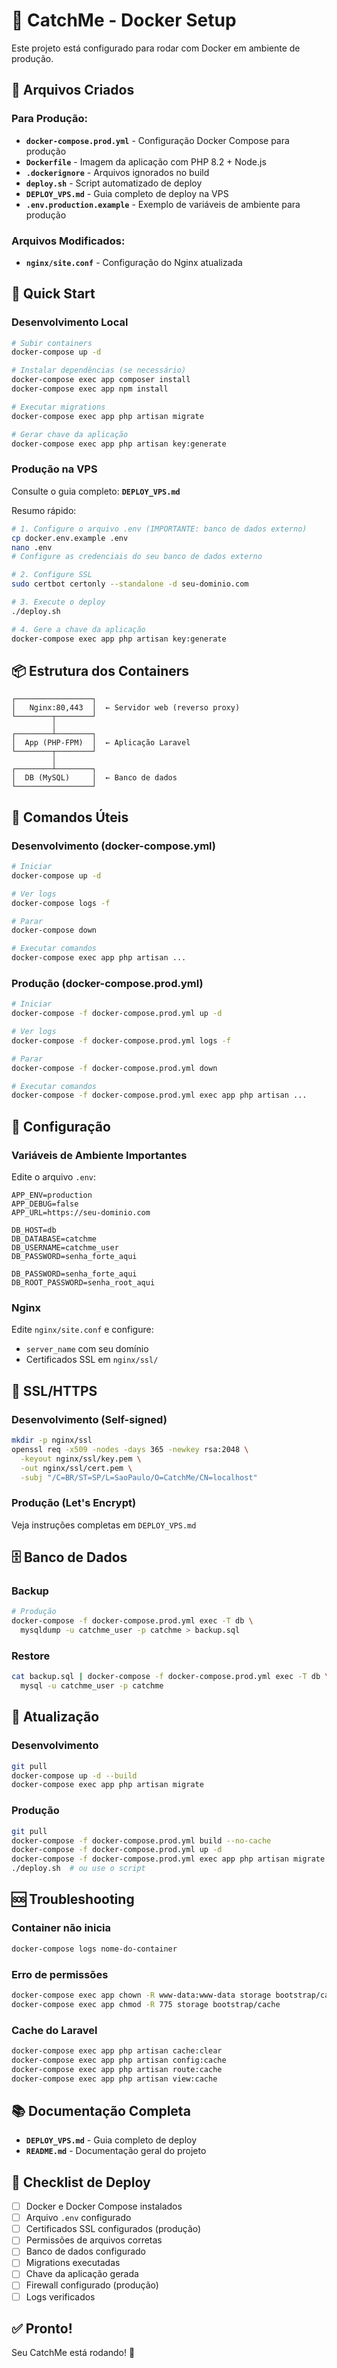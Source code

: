 # 🐳 CatchMe - Docker Setup

Este projeto está configurado para rodar com Docker em ambiente de produção.

## 📁 Arquivos Criados

### Para Produção:

- **`docker-compose.prod.yml`** - Configuração Docker Compose para produção
- **`Dockerfile`** - Imagem da aplicação com PHP 8.2 + Node.js
- **`.dockerignore`** - Arquivos ignorados no build
- **`deploy.sh`** - Script automatizado de deploy
- **`DEPLOY_VPS.md`** - Guia completo de deploy na VPS
- **`.env.production.example`** - Exemplo de variáveis de ambiente para produção

### Arquivos Modificados:

- **`nginx/site.conf`** - Configuração do Nginx atualizada

## 🚀 Quick Start

### Desenvolvimento Local

```bash
# Subir containers
docker-compose up -d

# Instalar dependências (se necessário)
docker-compose exec app composer install
docker-compose exec app npm install

# Executar migrations
docker-compose exec app php artisan migrate

# Gerar chave da aplicação
docker-compose exec app php artisan key:generate
```

### Produção na VPS

Consulte o guia completo: **`DEPLOY_VPS.md`**

Resumo rápido:

```bash
# 1. Configure o arquivo .env (IMPORTANTE: banco de dados externo)
cp docker.env.example .env
nano .env
# Configure as credenciais do seu banco de dados externo

# 2. Configure SSL
sudo certbot certonly --standalone -d seu-dominio.com

# 3. Execute o deploy
./deploy.sh

# 4. Gere a chave da aplicação
docker-compose exec app php artisan key:generate
```

## 📦 Estrutura dos Containers

```
┌─────────────────┐
│   Nginx:80,443  │  ← Servidor web (reverso proxy)
└────────┬────────┘
         │
┌────────┴────────┐
│  App (PHP-FPM)  │  ← Aplicação Laravel
└────────┬────────┘
         │
┌────────┴────────┐
│  DB (MySQL)     │  ← Banco de dados
└─────────────────┘
```

## 🔧 Comandos Úteis

### Desenvolvimento (docker-compose.yml)

```bash
# Iniciar
docker-compose up -d

# Ver logs
docker-compose logs -f

# Parar
docker-compose down

# Executar comandos
docker-compose exec app php artisan ...
```

### Produção (docker-compose.prod.yml)

```bash
# Iniciar
docker-compose -f docker-compose.prod.yml up -d

# Ver logs
docker-compose -f docker-compose.prod.yml logs -f

# Parar
docker-compose -f docker-compose.prod.yml down

# Executar comandos
docker-compose -f docker-compose.prod.yml exec app php artisan ...
```

## 📝 Configuração

### Variáveis de Ambiente Importantes

Edite o arquivo `.env`:

```env
APP_ENV=production
APP_DEBUG=false
APP_URL=https://seu-dominio.com

DB_HOST=db
DB_DATABASE=catchme
DB_USERNAME=catchme_user
DB_PASSWORD=senha_forte_aqui

DB_PASSWORD=senha_forte_aqui
DB_ROOT_PASSWORD=senha_root_aqui
```

### Nginx

Edite `nginx/site.conf` e configure:

- `server_name` com seu domínio
- Certificados SSL em `nginx/ssl/`

## 🔐 SSL/HTTPS

### Desenvolvimento (Self-signed)

```bash
mkdir -p nginx/ssl
openssl req -x509 -nodes -days 365 -newkey rsa:2048 \
  -keyout nginx/ssl/key.pem \
  -out nginx/ssl/cert.pem \
  -subj "/C=BR/ST=SP/L=SaoPaulo/O=CatchMe/CN=localhost"
```

### Produção (Let's Encrypt)

Veja instruções completas em `DEPLOY_VPS.md`

## 🗄️ Banco de Dados

### Backup

```bash
# Produção
docker-compose -f docker-compose.prod.yml exec -T db \
  mysqldump -u catchme_user -p catchme > backup.sql
```

### Restore

```bash
cat backup.sql | docker-compose -f docker-compose.prod.yml exec -T db \
  mysql -u catchme_user -p catchme
```

## 🔄 Atualização

### Desenvolvimento

```bash
git pull
docker-compose up -d --build
docker-compose exec app php artisan migrate
```

### Produção

```bash
git pull
docker-compose -f docker-compose.prod.yml build --no-cache
docker-compose -f docker-compose.prod.yml up -d
docker-compose -f docker-compose.prod.yml exec app php artisan migrate --force
./deploy.sh  # ou use o script
```

## 🆘 Troubleshooting

### Container não inicia

```bash
docker-compose logs nome-do-container
```

### Erro de permissões

```bash
docker-compose exec app chown -R www-data:www-data storage bootstrap/cache
docker-compose exec app chmod -R 775 storage bootstrap/cache
```

### Cache do Laravel

```bash
docker-compose exec app php artisan cache:clear
docker-compose exec app php artisan config:cache
docker-compose exec app php artisan route:cache
docker-compose exec app php artisan view:cache
```

## 📚 Documentação Completa

- **`DEPLOY_VPS.md`** - Guia completo de deploy
- **`README.md`** - Documentação geral do projeto

## 🎯 Checklist de Deploy

- [ ] Docker e Docker Compose instalados
- [ ] Arquivo `.env` configurado
- [ ] Certificados SSL configurados (produção)
- [ ] Permissões de arquivos corretas
- [ ] Banco de dados configurado
- [ ] Migrations executadas
- [ ] Chave da aplicação gerada
- [ ] Firewall configurado (produção)
- [ ] Logs verificados

## ✅ Pronto!

Seu CatchMe está rodando! 🎉
